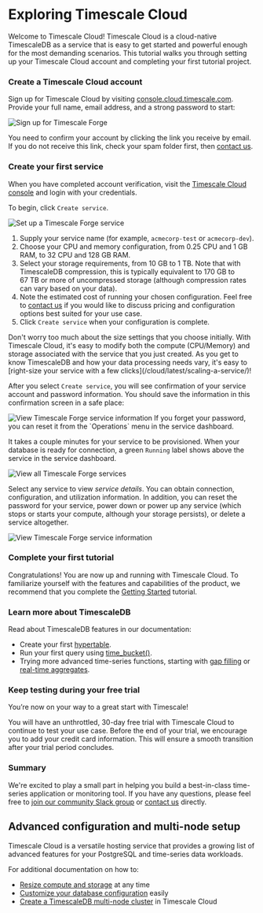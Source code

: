 # Exploring Timescale Cloud
Welcome to Timescale Cloud! Timescale Cloud is a cloud-native TimescaleDB as a
service that is easy to get started and powerful enough for the most demanding
scenarios. This tutorial walks you through setting up your Timescale Cloud
account and completing your first tutorial project.

### Create a Timescale Cloud account
Sign up for Timescale Cloud by visiting [console.cloud.timescale.com][cloud-signup].
Provide your full name, email address, and a strong password to start:

<img class="main-content__illustration" src="https://assets.iobeam.com/images/docs/forge_images/timescale-forge-signup-page.png" alt="Sign up for Timescale Forge"/>

You need to confirm your account by clicking the link you receive by email.
If you do not receive this link, check your spam folder first, then
[contact us][contact-timescale].

### Create your first service
When you have completed account verification, visit the
[Timescale Cloud console][cloud-console] and login with your credentials.

To begin, click `Create service`.

<img class="main-content__illustration" src="https://assets.iobeam.com/images/docs/forge_images/forge_create-db.png" alt="Set up a Timescale Forge service"/>

1.  Supply your service name (for example, `acmecorp-test` or `acmecorp-dev`).
1.  Choose your CPU and memory configuration, from 0.25&nbsp;CPU and 1&nbsp;GB
    RAM, to 32&nbsp;CPU and 128&nbsp;GB RAM.
1.  Select your storage requirements, from 10&nbsp;GB to 1&nbsp;TB.  Note that
    with TimescaleDB compression, this is typically equivalent to 170&nbsp;GB
    to 67&nbsp;TB or more of uncompressed storage (although compression rates can vary based on your data).
1.  Note the estimated cost of running your chosen configuration. Feel free to
    [contact us][contact-timescale] if you would like to discuss pricing and
    configuration options best suited for your use case.
1.  Click `Create service` when your configuration is complete.

<highlight type="tip">
Don't worry too much about the size settings that you choose initially.
With Timescale Cloud, it's easy to modify both the compute (CPU/Memory) and
storage associated with the service that you just created. As you get to know
TimescaleDB and how your data processing needs vary, it's easy to [right-size
your service with a few clicks](/cloud/latest/scaling-a-service/)!
</highlight>

After you select `Create service`, you will see confirmation of your service
account and password information. You should save the information in this
confirmation screen in a safe place:

<img class="main-content__illustration" src="https://assets.iobeam.com/images/docs/forge_images/forge_build-service.png" alt="View Timescale Forge service information"/>

<highlight type="warning">
If you forget your password, you can reset it from the `Operations` menu in the service dashboard.
</highlight>

It takes a couple minutes for your service to be provisioned. When your
database is ready for connection, a green `Running` label shows above
the service in the service dashboard.

<img class="main-content__illustration" src="https://assets.iobeam.com/images/docs/forge_images/forge_service-dash.png" alt="View all Timescale Forge services"/>

Select any service to view *service details*. You can obtain connection,
configuration, and utilization information. In addition, you can reset the
password for your service, power down or power up any service (which stops
or starts your compute, although your storage persists), or delete
a service altogether.

<img class="main-content__illustration" src="https://assets.iobeam.com/images/docs/forge_images/forge_running-service.png" alt="View Timescale Forge service information"/>

### Complete your first tutorial
Congratulations! You are now up and running with Timescale Cloud. To
familiarize yourself with the features and capabilities of the product, we
recommend that you complete the [Getting Started][getting-started] tutorial.

### Learn more about TimescaleDB
Read about TimescaleDB features in our documentation:

-   Create your first [hypertable][hypertable-info].
-   Run your first query using [time_bucket()][time-bucket-info].
-   Trying more advanced time-series functions, starting with
    [gap filling][gap-filling-info] or [real-time aggregates][aggregates-info].

### Keep testing during your free trial
You’re now on your way to a great start with Timescale!

You will have an unthrottled, 30-day free trial with Timescale Cloud to
continue to test your use case. Before the end of your trial, we encourage you
to add your credit card information. This will ensure a smooth transition after
your trial period concludes.

### Summary
We're excited to play a small part in helping you build a best-in-class
time-series application or monitoring tool. If you have any questions, please
feel free to [join our community Slack group][slack-info]
or [contact us][contact-timescale] directly.

## Advanced configuration and multi-node setup
Timescale Cloud is a versatile hosting service that provides a growing list of
advanced features for your PostgreSQL and time-series data workloads.

For additional documentation on how to:
*   [Resize compute and storage][resize] at any time
*   [Customize your database configuration][configuration] easily
*   [Create a TimescaleDB multi-node cluster][multi-node] in Timescale Cloud

[cloud-signup]: https://console.cloud.timescale.com
[slack-info]: https://slack-login.timescale.com
[getting-started]: /timescaledb/latest/getting-started/
[cloud-console]: https://console.cloud.timescale.com/login
[contact-timescale]: https://www.timescale.com/contact
[hypertable-info]: /timescaledb/latest/how-to-guides/hypertables
[time-bucket-info]: /timescaledb/latest/how-to-guides/query-data/advanced-analytic-queries#time-bucket
[gap-filling-info]: /timescaledb/latest/how-to-guides/query-data/advanced-analytic-queries#gap-filling
[aggregates-info]: /timescaledb/latest/getting-started/create-cagg
[resize]: /scaling-a-service/
[configuration]: /customize-configuration/
[multi-node]: /cloud-multi-node/
